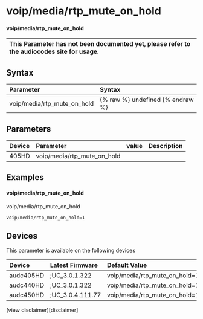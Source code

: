 ﻿---
description: voip/media/rtp_mute_on_hold
search: false
---

# voip/media/rtp_mute_on_hold

#### voip/media/rtp_mute_on_hold


| This Parameter has not been documented yet, please refer to the audiocodes site for usage.  |
| :--- |

## Syntax
| Parameter | Syntax |
| :--- | :--- |
|voip/media/rtp_mute_on_hold | {% raw %} undefined {% endraw %} |

## Parameters
|Device|Parameter|value|Description|
|:---|:---|:---|:---|
| 405HD | voip/media/rtp_mute_on_hold |  |  |

## Examples
#### voip/media/rtp_mute_on_hold

voip/media/rtp_mute_on_hold

```
voip/media/rtp_mute_on_hold=1
```

## Devices
This parameter is available on the following devices

| Device | Latest Firmware | Default Value |
|:---|:---|:---|
| audc405HD | ;UC_3.0.1.322 | voip/media/rtp_mute_on_hold=1 
| audc440HD | ;UC_3.0.1.322 | voip/media/rtp_mute_on_hold=1 
| audc450HD | ;UC_3.0.4.111.77 | voip/media/rtp_mute_on_hold=1 

(view disclaimer)[disclaimer]
